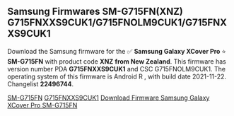 <h2>Samsung Firmwares SM-G715FN(XNZ) G715FNXXS9CUK1/G715FNOLM9CUK1/G715FNXXS9CUK1</h2>
Download the Samsung firmware for the ✅ <strong>Samsung Galaxy XCover Pro </strong> ⭐ <strong>SM-G715FN</strong> with product code <strong>XNZ</strong> <strong> from New Zealand</strong>. This firmware has version number PDA <strong>G715FNXXS9CUK1</strong> and CSC G715FNOLM9CUK1. The operating system of this firmware is Android R , with build date 2021-11-22. Changelist <strong>22496744</strong>.


[SM-G715FN](https://samfirm.shop/samsung/model/SM-G715FN)
[G715FNXXS9CUK1](https://samfirm.shop/samsung/pda/G715FNXXS9CUK1)
[Download Firmware Samsung Galaxy XCover Pro SM-G715FN](https://samfirm.shop/samsung/firmware/476430)
